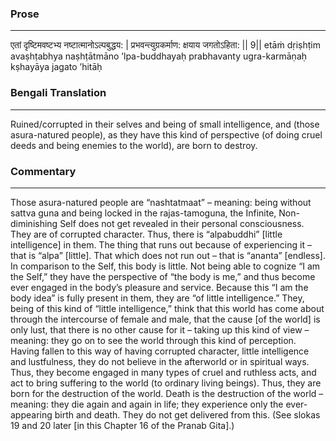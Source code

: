 ### Prose 
 --- 
एतां दृष्टिमवष्टभ्य नष्टात्मानोऽल्पबुद्धय: |
प्रभवन्त्युग्रकर्माण: क्षयाय जगतोऽहिता: || 9||
etāṁ dṛiṣhṭim avaṣhṭabhya naṣhṭātmāno ’lpa-buddhayaḥ
prabhavanty ugra-karmāṇaḥ kṣhayāya jagato ’hitāḥ

### Bengali Translation 
 --- 
Ruined/corrupted in their selves and being of small intelligence, and (those asura-natured people), as they have this kind of perspective (of doing cruel deeds and being enemies to the world), are born to destroy. 

### Commentary 
 --- 
Those asura-natured people are “nashtatmaat” – meaning: being without sattva guna and being locked in the rajas-tamoguna, the Infinite, Non-diminishing Self does not get revealed in their personal consciousness. They are of corrupted character. Thus, there is “alpabuddhi” [little intelligence] in them. The thing that runs out because of experiencing it – that is “alpa” [little]. That which does not run out – that is “ananta” [endless]. In comparison to the Self, this body is little. Not being able to cognize “I am the Self,” they have the perspective of “the body is me,” and thus become ever engaged in the body’s pleasure and service. Because this “I am the body idea” is fully present in them, they are “of little intelligence.” They, being of this kind of “little intelligence,” think that this world has come about through the intercourse of female and male, that the cause [of the world] is only lust, that there is no other cause for it – taking up this kind of view – meaning: they go on to see the world through this kind of perception. Having fallen to this way of having corrupted character, little intelligence and lustfulness, they do not believe in the afterworld or in spiritual ways. Thus, they become engaged in many types of cruel and ruthless acts, and act to bring suffering to the world (to ordinary living beings). Thus, they are born for the destruction of the world. Death is the destruction of the world – meaning: they die again and again in life; they experience only the ever-appearing birth and death. They do not get delivered from this. (See slokas 19 and 20 later [in this Chapter 16 of the Pranab Gita].) 